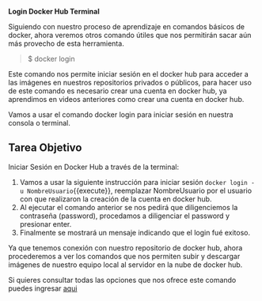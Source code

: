 **Login Docker Hub Terminal**

Siguiendo con nuestro proceso de aprendizaje en comandos básicos de docker, ahora veremos otros comando útiles que nos permitirán sacar aún más provecho de esta herramienta.

> $ docker login

Este comando nos permite iniciar sesión en el docker hub para acceder a las imágenes en nuestros repositorios privados o públicos, para hacer uso de este comando es necesario crear una cuenta en docker hub, ya aprendimos en videos anteriores como crear una cuenta en docker hub.

Vamos a usar el comando docker login para iniciar sesión en nuestra consola o terminal.

## Tarea Objetivo

Iniciar Sesión en Docker Hub a través de la terminal:

1.  Vamos a usar la siguiente instrucción para iniciar sesión `docker login -u NombreUsuario`{{execute}}, reemplazar NombreUsuario por el usuario con que realizaron la creación de la cuenta en docker hub.
2. Al ejecutar el comando anterior se nos pedirá que diligenciemos la contraseña (password), procedamos a diligenciar el password y presionar enter.
3. Finalmente se mostrará un mensaje indicando que el login fué exitoso.

Ya que tenemos conexión con nuestro repositorio de docker hub, ahora procederemos a ver los comandos que nos permiten subir y descargar imágenes de nuestro equipo local al servidor en la nube de docker hub.

Si quieres consultar todas las opciones que nos ofrece este comando puedes ingresar [aqui](https://docs.docker.com/engine/reference/commandline/login/)